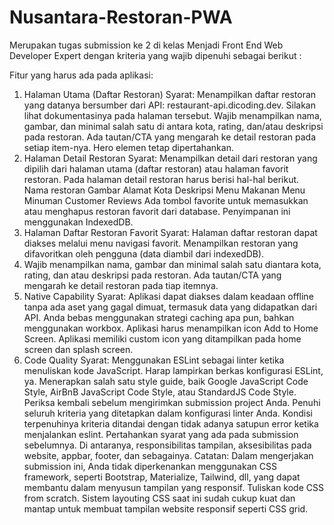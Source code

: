 ﻿# Nusantara-Restoran-PWA

 Merupakan tugas submission ke 2 di kelas Menjadi Front End Web Developer Expert dengan kriteria yang wajib dipenuhi sebagai berikut :

Fitur yang harus ada pada aplikasi:

1. Halaman Utama (Daftar Restoran)
Syarat:
Menampilkan daftar restoran yang datanya bersumber dari API: restaurant-api.dicoding.dev. Silakan lihat dokumentasinya pada halaman tersebut.
Wajib menampilkan nama, gambar, dan minimal salah satu di antara kota, rating, dan/atau deskripsi pada restoran.
Ada tautan/CTA yang mengarah ke detail restoran pada setiap item-nya.
Hero elemen tetap dipertahankan.
2. Halaman Detail Restoran
Syarat:
Menampilkan detail dari restoran yang dipilih dari halaman utama (daftar restoran) atau halaman favorit restoran.
Pada halaman detail restoran harus berisi hal-hal berikut.
Nama restoran
Gambar
Alamat
Kota 
Deskripsi
Menu Makanan
Menu Minuman
Customer Reviews
Ada tombol favorite untuk memasukkan atau menghapus restoran favorit dari database. Penyimpanan ini menggunakan IndexedDB.
3. Halaman Daftar Restoran Favorit
Syarat:
Halaman daftar restoran dapat diakses melalui menu navigasi favorit.
Menampilkan restoran yang difavoritkan oleh pengguna (data diambil dari indexedDB).
4. Wajib menampilkan nama, gambar dan minimal salah satu diantara kota, rating, dan atau deskripsi pada restoran.
Ada tautan/CTA yang mengarah ke detail restoran pada tiap itemnya.
5. Native Capability
Syarat:
Aplikasi dapat diakses dalam keadaan offline tanpa ada aset yang gagal dimuat, termasuk data yang didapatkan dari API. Anda bebas menggunakan strategi caching apa pun, bahkan menggunakan workbox.
Aplikasi harus menampilkan icon Add to Home Screen.
Aplikasi memiliki custom icon yang ditampilkan pada home screen dan splash screen.
6. Code Quality
Syarat:
Menggunakan ESLint sebagai linter ketika menuliskan kode JavaScript. Harap lampirkan berkas konfigurasi ESLint, ya.
Menerapkan salah satu style guide, baik Google JavaScript Code Style, AirBnB JavaScript Code Style, atau StandardJS Code Style.
Periksa kembali sebelum mengirimkan submission project Anda. Penuhi seluruh kriteria yang ditetapkan dalam konfigurasi linter Anda. Kondisi terpenuhinya kriteria ditandai dengan tidak adanya satupun error ketika menjalankan eslint.
Pertahankan syarat yang ada pada submission sebelumnya. Di antaranya, responsibilitas tampilan, aksesibilitas pada website, appbar, footer, dan sebagainya.
Catatan:
Dalam mengerjakan submission ini, Anda tidak diperkenankan menggunakan CSS framework, seperti Bootstrap, Materialize, Tailwind, dll, yang dapat membantu dalam menyusun tampilan yang responsif. Tuliskan kode CSS from scratch. Sistem layouting CSS saat ini sudah cukup kuat dan mantap untuk membuat tampilan website responsif seperti CSS grid.
